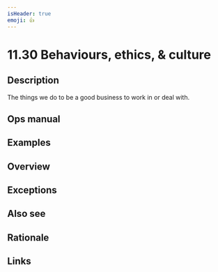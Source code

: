 ```yaml
---
isHeader: true
emoji: 👍
---
```


# 11.30 Behaviours, ethics, & culture

## Description

The things we do to be a good business to work in or deal with.

## Ops manual

## Examples

## Overview

## Exceptions

## Also see

## Rationale

## Links
